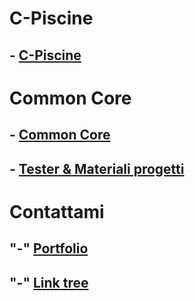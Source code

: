 # C-Piscine
## - [C-Piscine](https://github.com/AnghiAndrei/42RomaLuis/tree/main/_c-piscine)

# Common Core
## - [Common Core](https://github.com/AnghiAndrei/42RomaLuis/tree/main/_common%20core)
## - [Tester & Materiali progetti](https://github.com/AnghiAndrei/42RomaLuis/tree/main/_common%20core/Aa_materiali)

# Contattami
## "-" [Portfolio](https://andreianghi.ddns.net)
## "-" [Link tree](https://socialandreianghi.ddns.net)